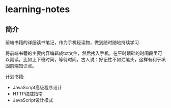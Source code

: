 # learning-notes

<h2>简介</h2>
前端书籍的详细读书笔记，作为手机轻读物，做到随时随地持续学习

<p>将前端书籍的主要内容编辑成txt文件，然后拷入手机。在平时琐碎的时间段里可以阅读，比如上下班时间，等待时间。古人说：好记性不如烂笔头，这样有利于巩固前端知识点。</p>

<p>计划书籍:</p>
<ul>
	<li>JavaScript高级程序设计</li>
	<li>HTTP权威指南</li>
	<li>JavaScript设计模式</li>
</ul>


